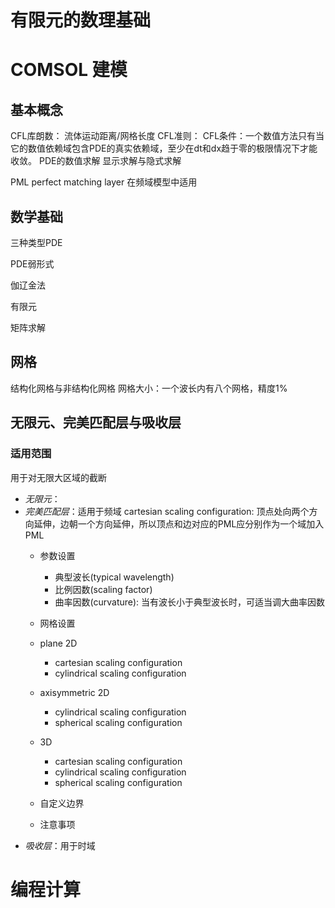 # 有限元的数理基础

# COMSOL 建模

## 基本概念

CFL库朗数：
流体运动距离/网格长度
CFL准则：
CFL条件：一个数值方法只有当它的数值依赖域包含PDE的真实依赖域，至少在dt和dx趋于零的极限情况下才能收敛。
PDE的数值求解
显示求解与隐式求解

PML perfect matching layer
在频域模型中适用

## 数学基础

三种类型PDE

PDE弱形式

伽辽金法

有限元

矩阵求解


## 网格

结构化网格与非结构化网格
网格大小：一个波长内有八个网格，精度1%

## 无限元、完美匹配层与吸收层

### 适用范围

用于对无限大区域的截断

- *无限元*：
- *完美匹配层*：适用于频域
  cartesian scaling configuration: 顶点处向两个方向延伸，边朝一个方向延伸，所以顶点和边对应的PML应分别作为一个域加入PML
  - 参数设置

    - 典型波长(typical wavelength)
    - 比例因数(scaling factor)
    - 曲率因数(curvature): 当有波长小于典型波长时，可适当调大曲率因数
  - 网格设置
  - plane 2D

    - cartesian scaling configuration
    - cylindrical scaling configuration
  - axisymmetric 2D

    - cylindrical scaling configuration
    - spherical scaling configuration
  - 3D

    - cartesian scaling configuration
    - cylindrical scaling configuration
    - spherical scaling configuration
  - 自定义边界
  - 注意事项
- *吸收层*：用于时域

# 编程计算
